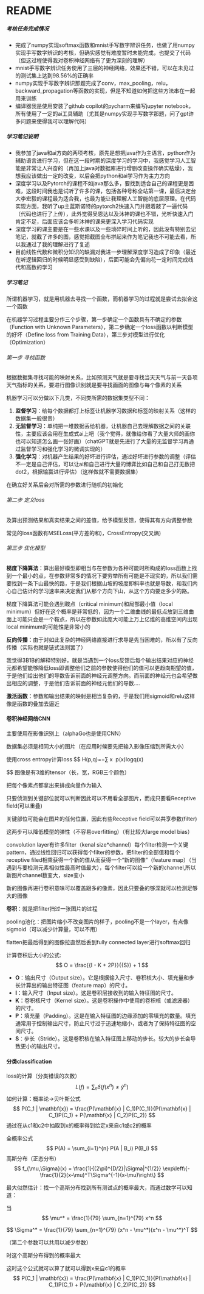 # README

##### 考核任务完成情况

- 完成了numpy实现softmax函数和mnist手写数字辨识任务，也做了用numpy实现手写数字辨识的考核，但确实感觉有难度暂时未能完成，也提交了代码（但这过程使得我对卷积神经网络有了更为深刻的理解）
- mnist手写数字辨识任务使用了三层的神经网络，效果还不错，可以在未见过的测试集上达到98.56%的正确率
- numpy实现手写数字辨识那题完成了conv，max_pooling，relu，backward_propagation等函数的实现，但是不知道如何把这些方法串在一起用来训练
- 编译器我是使用安装了github copilot的pycharm来编写jupyter notebook，所有使用了一定的ai工具辅助（尤其是numpy实现手写数字那题，问了gpt许多问题来使得我可以理解代码）

##### 学习笔记说明

- 我参加了java和ai方向的两项考核，原先是想把java作为主语言，python作为辅助语言进行学习，但在这一段时期的深度学习的学习中，我感觉学习人工智能是非常让人兴奋的（再加上java对数据库进行增删改查操作确实枯燥），我想我应该做出一定的改变，以后会把python和ai学习作为主力方向
- 深度学习以及Pytorch的课程不如java那么多，要找到适合自己的课程更是困难，这段时间我也是试听了许多的课，包括各种号称全站第一课，最后决定台大李宏毅的课程最为适合我，也最为能让我理解人工智能的底层原理。在代码实现方面，我听了up主蓝斯诺特的pytorch2快速入门并跟着敲了一遍代码（代码也进行了上传），此外觉得吴恩达以及沐神的课也不错，光听快速入门肯定不足，后面应该会多听沐神的课来更深入学习代码实现
- 深度学习的课主要是在一些水课以及一些琐碎时间上听的，因此没有特别去记笔记，就截了许多的图，感觉把截图全布拼起来作为笔记我也不可能去看，所以我通过了我的理解进行了复述
- 目前线性代数和微积分知识的缺漏对我进一步理解深度学习造成了印象（最近在听逻辑回归的时候明显感受到缺陷），后面可能会先偏向花一定时间完成线代和高数的学习

##### 学习笔记

所谓机器学习，就是用机器去寻找一个函数，而机器学习的过程就是尝试去拟合这一个函数

在机器学习过程主要分作三个步骤，第一步确定一个函数具有不确定的参数（Function with Unknown Parameters），第二步确定一个loss函数以判断模型的好坏（Define loss from Training Data），第三步对模型进行优化（Optimization）

###### 第一步 寻找函数

根据数据集寻找可能的映射关系，比如预测天气就是要寻找当天天气与前一天各项天气指标的关系，要进行图像识别就是要寻找画面的图像与每个像素的关系

机器学习可以分做以下几类，不同类所需的数据集类型不同：

1. **监督学习**：给每个数据都打上标签让机器学习数据和标签的映射关系（这样的数据集一般很贵）
2. **无监督学习**：单纯把一堆数据丢给机器，让机器自己去理解数据之间的关联性，主要应该会用在生成式ai上吧（我个觉得，就像给你看了大量大师的画你也可以知道怎么画一张好画）（chatGPT就是先进行了大量的无监督学习再通过监督学习和强化学习的微调实现的）
3. **强化学习**：对机器产生结果的好坏进行评估，通过好坏进行参数的调整（评估不一定是自己评估，可以让ai和自己进行大量的博弈比如自己和自己打无数把dot2，根据输赢进行评估）（这样做就不需要数据集）

在确立好关系后会对所需的参数进行随机的初始化

###### 第二步 定义loss

及算出预测结果和真实结果之间的差值，给予模型反馈，使得其有方向调整参数

常见的loss函数有MSELoss(平方差的和)，CrossEntropy(交叉熵)

###### 第三步 优化模型

**梯度下降算法**：算出最好模型即相当与在参数为各种可能时所构成的loss函数上找到一个最小的点，在参数非常多的情况下要穷举所有可能是不现实的，所以我们需要找到一条下山最快的路，于是我们根据山坡的坡度即斜率也就是导数，和我们内心自己估计的学习速率来决定我们从那个方向下山，从这个方向要走多少的路。

梯度下降算法可能会遇到鞍点（critical minimum)和局部最小值（local minimum）但好在这个概率是非常低的，因为一个二维曲线的最低点放到三维曲面上可能只会是一个鞍点，所以在参数如此庞大可能上万上亿维的高维空间内出现local minimum的可能性是非常小的

**反向传播**：由于对如此复杂的神经网络直接进行求导是先当困难的，所以有了反向传播（实际也就是链式法则罢了）

我觉得3B1B的解释特别好，就是当遇到一个loss反馈后每个输出结果对应的神经元都希望能够降低loss即调整他们之前的参数使得他们的值可以更趋向期望的值，于是他们给出他们的导数告诉前面的神经元调整方向。而前面的神经元也会希望做出相应的调整，于是他们告诉前面的神经元他们的导数....

**激活函数**：参数和输出结果的映射是相当复杂的，于是我们用sigmoid和relu这样像是函数的叠加去逼近



#### **卷积神经网络CNN**

主要使用在影像识别上（alphaGo也是使用CNN）

数据集必须是相同大小的图片（在应用时候要先把输入影像压缩到所需大小）

使用cross entropy计算loss
$$
H(p,q)=−∑ 
x
​
 p(x)logq(x)

$$
图像是有3维的tensor（长，宽，RGB三个颜色）

把每个像素点都拿出来排成向量作为输入

只要侦测到关键部位就可以判断因此可以不用看全部图片，而成只要看Receptive field(可以重叠)

关键部位可能会在图片的任何位置，因此有些Receptive field可以共享参数(filter)

这两步可以降低模型的弹性（不容易overfitting）（有比较大large model bias）

convolution layer有许多filter（kenal size*channel）每个filter检测一个关键pattern，通过线性回归可以获得每个filter的参数，把filter的全部值和每个receptive filed相乘获得一个新的值从而获得一个“新的图像”（feature map）（当遇到与要检测元素相似性最高时值最大），每个filter可以给一个新的channel,所以新图片channel数变大，size变小

新的图像再进行卷积意味可以覆盖跟多的像素，因此只要叠的够深就可以检测足够大的图像

**卷积**：就是把filter扫过一张图片的过程

pooling池化：把图片缩小不改变图片的样子，pooling不是一个layer，有点像sigmoid（可以减少计算量，可以不用）

flatten把最后得到的图像拉直然后丢到fully connected layer进行softmax回归

计算卷积后大小的公式:
$$
O = \frac{{I - K + 2P}}{{S}} + 1
$$

- **O**：输出尺寸（Output size）。它是根据输入尺寸、卷积核大小、填充量和步长计算出的输出特征图（feature map）的尺寸。
- **I**：输入尺寸（Input size）。这是卷积层接收到的输入特征图的尺寸。
- **K**：卷积核尺寸（Kernel size）。这是卷积操作中使用的卷积核（或滤波器）的尺寸。
- **P**：填充量（Padding）。这是在输入特征图的边缘添加的零填充的数量。填充通常用于控制输出尺寸，防止尺寸过于迅速地缩小，或者为了保持特征图的空间尺寸。
- **S**：步长（Stride）。这是卷积核在输入特征图上移动的步长。较大的步长会导致更小的输出尺寸。



#### **分类classification**

loss的计算（分类错误的次数）
$$
L(f) = \sum_{n} \delta(f(x^n) \neq \hat{y}^n)
$$
如何计算：概率论->贝叶斯公式
$$
P(C_1 | \mathbf{x}) = \frac{P(\mathbf{x} | C_1)P(C_1)}{P(\mathbf{x} | C_1)P(C_1) + P(\mathbf{x} | C_2)P(C_2)}
$$
通过在从c1和c2中抽取到x的概率得到给定x来自c1或c2的概率

全概率公式
$$
P(A) = \sum_{i=1}^{n} P(A | B_i) P(B_i)
$$
高斯分布（正态分布）
$$
f_{\mu,\Sigma}(x) = \frac{1}{(2\pi)^{D/2}|\Sigma|^{1/2}} \exp\left\{-\frac{1}{2}(x-\mu)^T\Sigma^{-1}(x-\mu)\right\}
$$


最大似然估计：找一个高斯分布找到所有测试点的概率最大，而通过数学可以知道：

当
$$
\mu^* = \frac{1}{79} \sum_{n=1}^{79} x^n
$$

$$
\Sigma^* = \frac{1}{79} \sum_{n=1}^{79} (x^n - \mu^*)(x^n - \mu^*)^T
$$

（第二个参数可以共用以减少参数）

时这个高斯分布得到的概率最大

这时这个公式就可以算了就可以得到x来自c1的概率
$$
P(C_1 | \mathbf{x}) = \frac{P(\mathbf{x} | C_1)P(C_1)}{P(\mathbf{x} | C_1)P(C_1) + P(\mathbf{x} | C_2)P(C_2)}
$$

